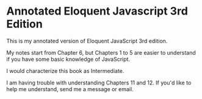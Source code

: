 # Annotated Eloquent Javascript 3rd Edition

This is my annotated version of Eloquent JavaScript 3rd edition.

My notes start from Chapter 6, but Chapters 1 to 5 are easier to understand if you have some basic knowledge of JavaScript.

I would characterize this book as Intermediate.

I am having trouble with understanding Chapters 11 and 12. If you'd like to help me understand, send me a message or email.




